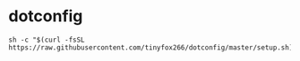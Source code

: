 # dotconfig
```
sh -c "$(curl -fsSL https://raw.githubusercontent.com/tinyfox266/dotconfig/master/setup.sh)"
```
